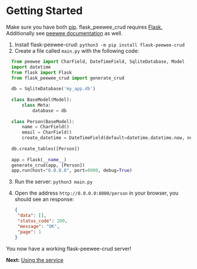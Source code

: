 # Getting Started

Make sure you have both [pip](https://pip.pypa.io/en/stable/installing/). flask_peewee_crud requires [Flask.](https://github.com/pallets/flask)
Additionally see [peewee documentation](http://docs.peewee-orm.com/en/latest/) as well.

1. Install flask-peewee-crud: `python3 -m pip install flask-peewee-crud`
2. Create a file called `main.py` with the following code:
    
  ```python
    from peewee import CharField, DateTimeField, SqliteDatabase, Model
    import datetime
    from flask import Flask
    from flask_peewee_crud import generate_crud
    
    db = SqliteDatabase('my_app.db')
    
    class BaseModel(Model):
        class Meta:
            database = db
    
    class Person(BaseModel):
        name = CharField()
        email = CharField()
        create_datetime = DateTimeField(default=datetime.datetime.now, null=True)
    
    db.create_tables([Person])
    
    app = Flask(__name__)
    generate_crud(app, [Person])
    app.run(host="0.0.0.0", port=8000, debug=True)
  ```
  
3. Run the server: `python3 main.py`
4. Open the address `http://0.0.0.0:8000/person` in your browser,
   you should see an response: 
   
   ```json
   {
    "data": [],
    "status_code": 200,
    "message": "OK",
    "page": 1
   }
   ```

You now have a working flask-peewee-crud server!

**Next:** [Using the service](using_a_flask_peewee_crud_api.md)
